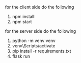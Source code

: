 for the client side do the following 
1. npm install
2. npm start


for the server side do the following
1. python -m venv venv
2. venv\Scripts\activate
3. pip install -r requirements.txt
4. flask run